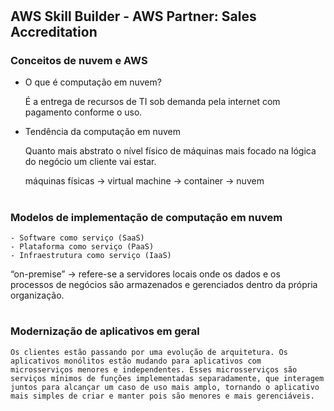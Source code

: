 
#
## AWS Skill Builder - AWS Partner: Sales Accreditation

### Conceitos de nuvem e AWS 

- O que é computação em nuvem?

    É a entrega de recursos de TI sob demanda pela internet com pagamento conforme o uso.

- Tendência da computação em nuvem

    Quanto mais abstrato o nível físico de máquinas mais focado na lógica do negócio um cliente vai estar.
    
    máquinas físicas -> virtual machine -> container -> nuvem

#

### Modelos de implementação de computação em nuvem

    - Software como serviço (SaaS)
    - Plataforma como serviço (PaaS)
    - Infraestrutura como serviço (IaaS)

“on-premise” -> refere-se a servidores locais onde os dados e os processos de negócios são armazenados e gerenciados dentro da própria organização.

#

### Modernização de aplicativos em geral

    Os clientes estão passando por uma evolução de arquitetura. Os aplicativos monólitos estão mudando para aplicativos com microsserviços menores e independentes. Esses microsserviços são serviços mínimos de funções implementadas separadamente, que interagem juntos para alcançar um caso de uso mais amplo, tornando o aplicativo mais simples de criar e manter pois são menores e mais gerenciáveis.

#
